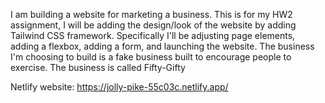 I am building a website for marketing a business. This is for my HW2 assignment, I will be adding the design/look of the website by adding Tailwind CSS framework. Specifically I'll be adjusting page elements, adding a flexbox, adding a form, and launching the website.
The business I'm choosing to build is a fake business built to encourage people to exercise.
The business is called Fifty-Gifty

Netlify website: https://jolly-pike-55c03c.netlify.app/
